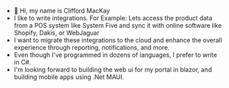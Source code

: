 - 👋 Hi, my name is Clifford MacKay
- I like to write integrations. For Example: Lets access the product data from a POS system like System Five and sync it with online software like Shopify, Dakis, or WebJaguar
- I want to migrate these integrations to the cloud and enhance the overall experience through reporting, notifications, and more. 
- Even though I've programmed in dozens of languages, I prefer to write in C#.
- I'm looking forward to building the web ui for my portal in blazor, and building mobile apps using .Net MAUI. 

